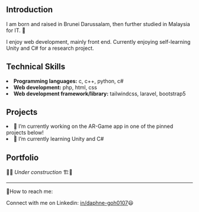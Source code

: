 <h2>Introduction</h2>
<p>I am born and raised in Brunei Darussalam, then further studied in Malaysia for IT. 👾</p>
<p>I enjoy web development, mainly front end. Currently enjoying self-learning Unity and C# for a research project.</p>

<h2>Technical Skills</h2>
<li><b>Programming languages:</b> c, c++, python, c#</li>
<li><b>Web development:</b> php, html, css</li>
<li><b>Web development framework/library:</b> tailwindcss, laravel, bootstrap5</li>

<h2>Projects</h2>
<li>🔭 I’m currently working on the AR-Game app in one of the pinned projects below!</li> 
<li>🌱 I’m currently learning Unity and C#</li>

<h2>Portfolio</h2>
🧱🚧<i> Under construction </i>🏗🧱

<hr>
<p>📲How to reach me: </p>
<p>Connect with me on Linkedin: <a href="[in/daphne-goh0107](https://www.linkedin.com/in/daphne-goh0107/)">in/daphne-goh0107</a>😃</p>

<!--
**0107daphne/0107daphne** is a ✨ _special_ ✨ repository because its `README.md` (this file) appears on your GitHub profile.

Here are some ideas to get you started:


- 👯 I’m looking to collaborate on ...
- 🤔 I’m looking for help with ...
- 💬 Ask me about ...
- 📫 
- 😄 Pronouns: ...
- ⚡ Fun fact: ...
-->
